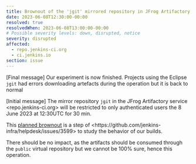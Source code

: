 ```yaml
---
title: Brownout of the 'jgit' mirrored repository in JFrog Artifactory (repo.jenkins-ci.org)
date: 2023-06-08T12:30:00-00:00
resolved: true
resolvedWhen: 2023-06-08T13:00:00-00:00
# Possible severity levels: down, disrupted, notice
severity: disrupted
affected:
  - repo.jenkins-ci.org
  - ci.jenkins.io
section: issue
---
```


[Final message]
Our experiment is now finished. Projects using the Eclipse `jgit` had errors downloading artefacts during the operation but it is back to normal

[Initial message]
The mirror repository `jgit` in the JFrog Artifactory service <repo.jenkins-ci.org> will be restricted to only authenticated users the 8 June 2023 at 12:30UTC for 30 min.

This [planned brownout](https://en.wikipedia.org/wiki/Brownout_(software_engineering)) is a step of <https://github.com/jenkins-infra/helpdesk/issues/3599> to study the behavior of our builds.

There should be no impact, as the artifacts should be consumed through the `public` virtual repository but we cannot be 100% sure, hence this operation.

